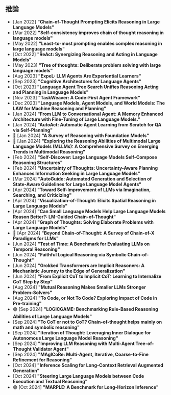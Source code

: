 
## 推論
* [Jan 2022] **"Chain-of-Thought Prompting Elicits Reasoning in Large Language Models"**
* [Mar 2022] **"Self-consistency improves chain of thought reasoning in language models"**
* [May 2022] **"Least-to-most prompting enables complex reasoning in large language models"**
* [Oct 2022] **"ReAct: Synergizing Reasoning and Acting in Language Models"**
* [May 2023] **"Tree of thoughts: Deliberate problem solving with large language models"**
* [Aug 2023] **"ExpeL: LLM Agents Are Experiential Learners"**
* [Sep 2023] **"Cognitive Architectures for Language Agents"**
* [Oct 2023] **"Language Agent Tree Search Unifies Reasoning Acting and Planning in Language Models"**
* [Nov 2023] **"TaskWeaver: A Code-First Agent Framework"**
* [Dec 2023] **"Language Models, Agent Models, and World Models: The LAW for Machine Reasoning and Planning"**
* [Jan 2024] **"From LLM to Conversational Agent: A Memory Enhanced Architecture with Fine-Tuning of Large Language Models."**
* [Jan 2024] **"AutoAct: Automatic Agent Learning from Scratch for QA via Self-Planning"**
* 📖 [Jan 2024] **"A Survey of Reasoning with Foundation Models"**
* 📖 [Jan 2024] **"Exploring the Reasoning Abilities of Multimodal Large Language Models (MLLMs): A Comprehensive Survey on Emerging Trends in Multimodal Reasoning"**
* [Feb 2024] **"Self-Discover: Large Language Models Self-Compose Reasoning Structures"**
* [Feb 2024] **"Uncertainty of Thoughts: Uncertainty-Aware Planning Enhances Information Seeking in Large Language Models"**
* [Mar 2024] **"AutoGuide: Automated Generation and Selection of State-Aware Guidelines for Large Language Model Agents"**
* [Apr 2024] **"Toward Self-Improvement of LLMs via Imagination, Searching, and Criticizing"**
* [Apr 2024] **"Visualization-of-Thought: Elicits Spatial Reasoning in Large Language Models"**
* [Apr 2024] **"Can Small Language Models Help Large Language Models Reason Better?: LM-Guided Chain-of-Thought"**
* [Apr 2024] **"Graph of Thoughts: Solving Elaborate Problems with Large Language Models"**
* 📖 [Apr 2024] **"Beyond Chain-of-Thought: A Survey of Chain-of-X Paradigms for LLMs"**
* [Jun 2024] **"Test of Time: A Benchmark for Evaluating LLMs on Temporal Reasoning"**
* [Jun 2024] **"Faithful Logical Reasoning via Symbolic Chain-of-Thought"**
* [Jun 2024] **"Grokked Transformers are Implicit Reasoners: A Mechanistic Journey to the Edge of Generalization"**
* [Jun 2024] **"From Explicit CoT to Implicit CoT: Learning to Internalize CoT Step by Step"**
* [Aug 2024] **"Mutual Reasoning Makes Smaller LLMs Stronger Problem-Solvers"**
* [Aug 2024] **"To Code, or Not To Code? Exploring Impact of Code in Pre-training"**
* 🟢 [Sep 2024] **"LOGICGAME: Benchmarking Rule-Based Reasoning Abilities of Large Language Models"**
* [Sep 2024] **"To CoT or not to CoT? Chain-of-thought helps mainly on math and symbolic reasoning"**
* [Sep 2024] **"Iteration of Thought: Leveraging Inner Dialogue for Autonomous Large Language Model Reasoning"**
* [Sep 2024] **"Improving LLM Reasoning with Multi-Agent Tree-of-Thought Validator Agent"**
* [Sep 2024] **"MAgICoRe: Multi-Agent, Iterative, Coarse-to-Fine Refinement for Reasoning"**
* [Oct 2024] **"Inference Scaling for Long-Context Retrieval Augmented Generation"**
* [Oct 2024] **"Steering Large Language Models between Code Execution and Textual Reasoning"**
* 🟢 [Oct 2024] **"MARPLE: A Benchmark for Long-Horizon Inference"**

